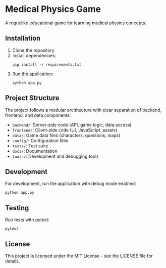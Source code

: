 # Medical Physics Game

A roguelike educational game for learning medical physics concepts.

## Installation

1. Clone the repository
2. Install dependencies:
   ```
   pip install -r requirements.txt
   ```
3. Run the application:
   ```
   python app.py
   ```

## Project Structure

The project follows a modular architecture with clear separation of backend, frontend, and data components:

- `backend/`: Server-side code (API, game logic, data access)
- `frontend/`: Client-side code (UI, JavaScript, assets)
- `data/`: Game data files (characters, questions, maps)
- `config/`: Configuration files
- `tests/`: Test suite
- `docs/`: Documentation
- `tools/`: Development and debugging tools

## Development

For development, run the application with debug mode enabled:

```
python app.py
```

## Testing

Run tests with pytest:

```
pytest
```

## License

This project is licensed under the MIT License - see the LICENSE file for details.
